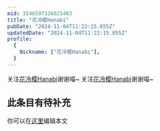```yaml
---
mid: 3546597336025483
title: "花冷樱Hanabi"
pubDate: "2024-11-04T11:22:15.855Z"
updatedDate: "2024-11-04T11:22:15.855Z"
profile:
  {
    Nickname: ["花冷樱Hanabi"],
  }
---
```


关注[花冷樱Hanabi](https://space.bilibili.com/3546597336025483)谢谢喵~ 关注[花冷樱Hanabi](https://space.bilibili.com/3546597336025483)谢谢喵~

## 此条目有待补充
你可以在[这里](https://github.com/Yuhanawa/VTuber.ICU/edit/master/src/content/v/花冷樱Hanabi/index.md)编辑本文
